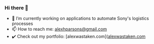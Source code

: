 ### Hi there 👋

- 🔭 I’m currently working on applications to automate Sony's logistics processes
- 📫 How to reach me: alexhparsons@gmail.com
- ✔️ Check out my portfolio: [alexwastaken.com]([alexwastaken.com
](https://www.alexwastaken.com/)
